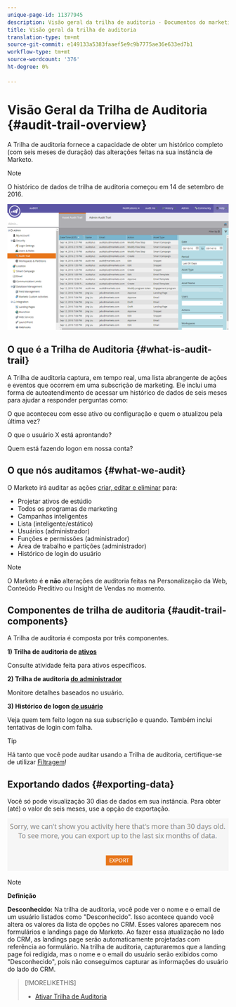 ```yaml
---
unique-page-id: 11377945
description: Visão geral da trilha de auditoria - Documentos do marketing - Documentação do produto
title: Visão geral da trilha de auditoria
translation-type: tm+mt
source-git-commit: e149133a5383faaef5e9c9b7775ae36e633ed7b1
workflow-type: tm+mt
source-wordcount: '376'
ht-degree: 0%

---
```



# Visão Geral da Trilha de Auditoria {#audit-trail-overview}

A Trilha de auditoria fornece a capacidade de obter um histórico completo (com seis meses de duração) das alterações feitas na sua instância de Marketo.

>[!NOTE]
>
>O histórico de dados de trilha de auditoria começou em 14 de setembro de 2016.

![](assets/one.png)

## O que é a Trilha de Auditoria {#what-is-audit-trail}

A Trilha de auditoria captura, em tempo real, uma lista abrangente de ações e eventos que ocorrem em uma subscrição de marketing. Ele inclui uma forma de autoatendimento de acessar um histórico de dados de seis meses para ajudar a responder perguntas como:

O que aconteceu com esse ativo ou configuração e quem o atualizou pela última vez?

O que o usuário X está aprontando?

Quem está fazendo logon em nossa conta?

## O que nós auditamos {#what-we-audit}

O Marketo irá auditar as ações [criar, editar e eliminar](http://docs.marketo.com/display/DOCS/Change+Details+in+Audit+Trail) para:

* Projetar ativos de estúdio
* Todos os programas de marketing
* Campanhas inteligentes
* Lista (inteligente/estático)
* Usuários (administrador)
* Funções e permissões (administrador)
* Área de trabalho e partições (administrador)
* Histórico de login do usuário

>[!NOTE]
>
>O Marketo é **e não** alterações de auditoria feitas na Personalização da Web, Conteúdo Preditivo ou Insight de Vendas no momento.

## Componentes de trilha de auditoria {#audit-trail-components}

A Trilha de auditoria é composta por três componentes.

**1) Trilha de auditoria de  [ativos](http://docs.marketo.com/display/DOCS/Change+Details+in+Audit+Trail#ChangeDetailsinAuditTrail-AssetAuditTrail)**

Consulte atividade feita para ativos específicos.

**2) Trilha de auditoria  [do administrador](http://docs.marketo.com/display/DOCS/Change+Details+in+Audit+Trail#ChangeDetailsinAuditTrail-AdminAuditTrail)**

Monitore detalhes baseados no usuário.

**3) Histórico de logon  [do usuário](http://docs.marketo.com/display/DOCS/User+Login+History)**

Veja quem tem feito logon na sua subscrição e quando. Também inclui tentativas de login com falha.

>[!TIP]
>
>Há tanto que você pode auditar usando a Trilha de auditoria, certifique-se de utilizar [Filtragem](http://docs.marketo.com/display/DOCS/Filtering+in+Audit+Trail)!

## Exportando dados {#exporting-data}

Você só pode visualização 30 dias de dados em sua instância. Para obter (até) o valor de seis meses, use a opção de exportação.

![](assets/two.png)

>[!NOTE]
>
>**Definição**
>
>**Desconhecido:** Na trilha de auditoria, você pode ver o nome e o email de um usuário listados como &quot;Desconhecido&quot;. Isso acontece quando você altera os valores da lista de opções no CRM. Esses valores aparecem nos formulários e landings page do Marketo. Ao fazer essa atualização no lado do CRM, as landings page serão automaticamente projetadas com referência ao formulário. Na trilha de auditoria, capturaremos que a landing page foi redigida, mas o nome e o email do usuário serão exibidos como &quot;Desconhecido&quot;, pois não conseguimos capturar as informações do usuário do lado do CRM.

>[!MORELIKETHIS]
>
>* [Ativar Trilha de Auditoria](enable-audit-trail.md)

>



